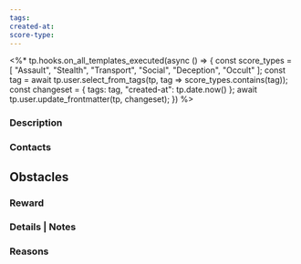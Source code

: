 ```yaml
---
tags: 
created-at: 
score-type:
---
```

<%* 
tp.hooks.on_all_templates_executed(async () => {
	const score_types = [ "Assault", "Stealth", "Transport", "Social", "Deception", "Occult" ];
	const tag = await tp.user.select_from_tags(tp, tag => score_types.contains(tag));
	const changeset = {
		tags: tag,
		"created-at": tp.date.now()
	};
	await tp.user.update_frontmatter(tp, changeset);
})
%>
### Description


### Contacts


## Obstacles


### Reward


### Details | Notes


### Reasons